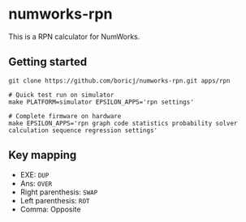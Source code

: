 # numworks-rpn

This is a RPN calculator for NumWorks.

## Getting started

```
git clone https://github.com/boricj/numworks-rpn.git apps/rpn

# Quick test run on simulator
make PLATFORM=simulator EPSILON_APPS='rpn settings'

# Complete firmware on hardware
make EPSILON_APPS='rpn graph code statistics probability solver calculation sequence regression settings'
```

## Key mapping
- EXE: `DUP`
- Ans: `OVER`
- Right parenthesis: `SWAP`
- Left parenthesis: `ROT`
- Comma: Opposite
